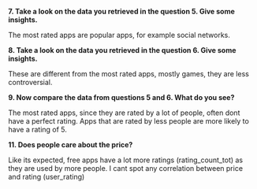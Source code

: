 

**7. Take a look on the data you retrieved in the question 5. Give some insights.**

The most rated apps are popular apps, for example social networks.


**8. Take a look on the data you retrieved in the question 6. Give some insights.**

These are different from the most rated apps, mostly games, they are less controversial.

**9. Now compare the data from questions 5 and 6. What do you see?**

The most rated apps, since they are rated by a lot of people, often dont have a perfect rating. 
Apps that are rated by less people are more likely to have a rating of 5.

**11. Does people care about the price?** 

Like its expected, free apps have a lot more ratings (rating_count_tot) as they are used by more people. I cant spot any correlation between price and rating (user_rating)

